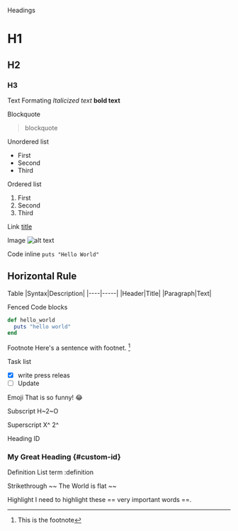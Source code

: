 Headings
# H1
## H2
### H3

Text Formating
*Italicized text*
**bold text**

Blockquote
>blockquote

Unordered list
- First
- Second
- Third

Ordered list
1. First
1. Second
1. Third

Link
[title](Https://www.example.com)

Image
![alt text](image.jpg)

Code inline
`puts "Hello World"`

Horizontal Rule
---

Table
|Syntax|Description|
|----|-----|
|Header|Title|
|Paragraph|Text|

Fenced Code blocks
```rb
def hello_world
  puts "hello world"
end
```
Footnote
Here's a sentence with footnet. [^1]
[^1]: This is the footnote

Task list
- [x] write press releas
- [ ] Update

Emoji
That is so funny! 😂

Subscript
H~2~O

Superscript
X^ 2^

Heading ID
### My Great Heading {#custom-id}

Definition List
term
:definition

Strikethrough
~~ The World is flat ~~

Highlight
I need to highlight these == very important words ==.


































